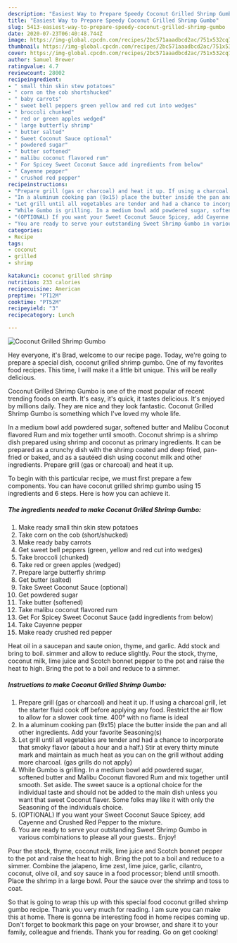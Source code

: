 ```yaml
---
description: "Easiest Way to Prepare Speedy Coconut Grilled Shrimp Gumbo"
title: "Easiest Way to Prepare Speedy Coconut Grilled Shrimp Gumbo"
slug: 5413-easiest-way-to-prepare-speedy-coconut-grilled-shrimp-gumbo
date: 2020-07-23T06:40:48.744Z
image: https://img-global.cpcdn.com/recipes/2bc571aaadbcd2ac/751x532cq70/coconut-grilled-shrimp-gumbo-recipe-main-photo.jpg
thumbnail: https://img-global.cpcdn.com/recipes/2bc571aaadbcd2ac/751x532cq70/coconut-grilled-shrimp-gumbo-recipe-main-photo.jpg
cover: https://img-global.cpcdn.com/recipes/2bc571aaadbcd2ac/751x532cq70/coconut-grilled-shrimp-gumbo-recipe-main-photo.jpg
author: Samuel Brewer
ratingvalue: 4.7
reviewcount: 28002
recipeingredient:
- " small thin skin stew potatoes"
- " corn on the cob shortshucked"
- " baby carrots"
- " sweet bell peppers green yellow and red cut into wedges"
- " broccoli chunked"
- " red or green apples wedged"
- " large butterfly shrimp"
- " butter salted"
- " Sweet Coconut Sauce optional"
- " powdered sugar"
- " butter softened"
- " malibu coconut flavored rum"
- " For Spicey Sweet Coconut Sauce add ingredients from below"
- " Cayenne pepper"
- " crushed red pepper"
recipeinstructions:
- "Prepare grill (gas or charcoal) and heat it up. If using a charcoal grill, let the starter fluid cook off before applying any food. Restrict the air flow to allow for a slower cook time. 400° with no flame is ideal"
- "In a aluminum cooking pan (9x15) place the butter inside the pan and all other ingredients. Add your favorite Seasoning(s)"
- "Let grill until all vegetables are tender and had a chance to incorporate that smoky flavor (about a hour and a half.) Stir at every thirty minute mark and maintain as much heat as you can on the grill without adding more charcoal. (gas grills do not apply)"
- "While Gumbo is grilling. In a medium bowl add powdered sugar, softened butter and Malibu Coconut flavored Rum and mix together until smooth. Set aside. The sweet sauce is a optional choice for the individual taste and should not be added to the main dish unless you want that sweet Coconut flaver. Some folks may like it with only the Seasoning of the individuals choice."
- "(OPTIONAL) If you want your Sweet Coconut Sauce Spicey, add Cayenne and Crushed Red Pepper to the mixture."
- "You are ready to serve your outstanding Sweet Shrimp Gumbo in various combinations to please all your guests.. Enjoy!"
categories:
- Recipe
tags:
- coconut
- grilled
- shrimp

katakunci: coconut grilled shrimp 
nutrition: 233 calories
recipecuisine: American
preptime: "PT12M"
cooktime: "PT52M"
recipeyield: "3"
recipecategory: Lunch

---
```



![Coconut Grilled Shrimp Gumbo](https://img-global.cpcdn.com/recipes/2bc571aaadbcd2ac/751x532cq70/coconut-grilled-shrimp-gumbo-recipe-main-photo.jpg)

Hey everyone, it's Brad, welcome to our recipe page. Today, we're going to prepare a special dish, coconut grilled shrimp gumbo. One of my favorites food recipes. This time, I will make it a little bit unique. This will be really delicious.

Coconut Grilled Shrimp Gumbo is one of the most popular of recent trending foods on earth. It's easy, it's quick, it tastes delicious. It's enjoyed by millions daily. They are nice and they look fantastic. Coconut Grilled Shrimp Gumbo is something which I've loved my whole life.

In a medium bowl add powdered sugar, softened butter and Malibu Coconut flavored Rum and mix together until smooth. Coconut shrimp is a shrimp dish prepared using shrimp and coconut as primary ingredients. It can be prepared as a crunchy dish with the shrimp coated and deep fried, pan-fried or baked, and as a sautéed dish using coconut milk and other ingredients. Prepare grill (gas or charcoal) and heat it up.


To begin with this particular recipe, we must first prepare a few components. You can have coconut grilled shrimp gumbo using 15 ingredients and 6 steps. Here is how you can achieve it.

<!--inarticleads1-->

##### The ingredients needed to make Coconut Grilled Shrimp Gumbo:

1. Make ready  small thin skin stew potatoes
1. Take  corn on the cob (short/shucked)
1. Make ready  baby carrots
1. Get  sweet bell peppers (green, yellow and red cut into wedges)
1. Take  broccoli (chunked)
1. Take  red or green apples (wedged)
1. Prepare  large butterfly shrimp
1. Get  butter (salted)
1. Take  Sweet Coconut Sauce (optional)
1. Get  powdered sugar
1. Take  butter (softened)
1. Take  malibu coconut flavored rum
1. Get  For Spicey Sweet Coconut Sauce (add ingredients from below)
1. Take  Cayenne pepper
1. Make ready  crushed red pepper


Heat oil in a saucepan and saute onion, thyme, and garlic. Add stock and bring to boil. simmer and allow to reduce slightly. Pour the stock, thyme, coconut milk, lime juice and Scotch bonnet pepper to the pot and raise the heat to high. Bring the pot to a boil and reduce to a simmer. 

<!--inarticleads2-->

##### Instructions to make Coconut Grilled Shrimp Gumbo:

1. Prepare grill (gas or charcoal) and heat it up. If using a charcoal grill, let the starter fluid cook off before applying any food. Restrict the air flow to allow for a slower cook time. 400° with no flame is ideal
1. In a aluminum cooking pan (9x15) place the butter inside the pan and all other ingredients. Add your favorite Seasoning(s)
1. Let grill until all vegetables are tender and had a chance to incorporate that smoky flavor (about a hour and a half.) Stir at every thirty minute mark and maintain as much heat as you can on the grill without adding more charcoal. (gas grills do not apply)
1. While Gumbo is grilling. In a medium bowl add powdered sugar, softened butter and Malibu Coconut flavored Rum and mix together until smooth. Set aside. The sweet sauce is a optional choice for the individual taste and should not be added to the main dish unless you want that sweet Coconut flaver. Some folks may like it with only the Seasoning of the individuals choice.
1. (OPTIONAL) If you want your Sweet Coconut Sauce Spicey, add Cayenne and Crushed Red Pepper to the mixture.
1. You are ready to serve your outstanding Sweet Shrimp Gumbo in various combinations to please all your guests.. Enjoy!


Pour the stock, thyme, coconut milk, lime juice and Scotch bonnet pepper to the pot and raise the heat to high. Bring the pot to a boil and reduce to a simmer. Combine the jalapeno, lime zest, lime juice, garlic, cilantro, coconut, olive oil, and soy sauce in a food processor; blend until smooth. Place the shrimp in a large bowl. Pour the sauce over the shrimp and toss to coat. 

So that is going to wrap this up with this special food coconut grilled shrimp gumbo recipe. Thank you very much for reading. I am sure you can make this at home. There is gonna be interesting food in home recipes coming up. Don't forget to bookmark this page on your browser, and share it to your family, colleague and friends. Thank you for reading. Go on get cooking!
